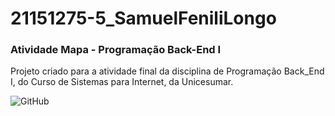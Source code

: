 # 21151275-5_SamuelFeniliLongo
### Atividade Mapa - Programação Back-End I
Projeto criado para a atividade final da disciplina de Programação Back_End I, do Curso de Sistemas para Internet, da Unicesumar.

![GitHub](https://img.shields.io/github/license/samuelflongo/21151275-5_SamuelFeniliLongo?style=social)
